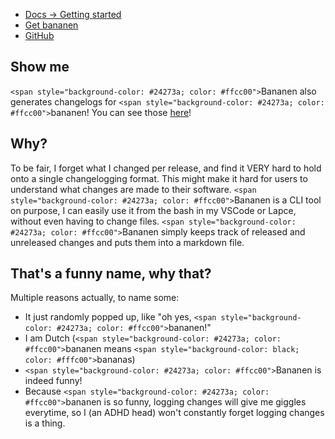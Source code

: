 - [Docs -&gt; Getting started](https://strawmelonjuice.com/?p=projects/bananen/docs)
- [Get bananen](https://strawmelonjuice.com/?p=projects/bananen/get)
- [GitHub](https://github.com/strawmelonjuice/bananen/)

## Show me

`<span style="background-color: #24273a; color: #ffcc00">`Bananen also generates changelogs for `<span style="background-color: #24273a; color: #ffcc00">`bananen! You can see those [here](https://strawmelonjuice.com/?p=projects/bananen/changelog)!

## Why?

To be fair, I forget what I changed per release, and find it VERY hard to  hold onto a single changelogging format. This might make it hard for users to understand what changes are made to their software. `<span style="background-color: #24273a; color: #ffcc00">`Bananen is a CLI tool on purpose, I can easily use it from the bash in my VSCode or Lapce, without even having to change files. `<span style="background-color: #24273a; color: #ffcc00">`Bananen simply keeps track of released and unreleased changes and puts them into a markdown file.

## That's a funny name, why that?

Multiple reasons actually, to name some:

- It just randomly popped up, like "oh yes, `<span style="background-color: #24273a; color: #ffcc00">`bananen!"
- I am Dutch (`<span style="background-color: #24273a; color: #ffcc00">`bananen means `<span style="background-color: black; color: #fffc00">`bananas)
- `<span style="background-color: #24273a; color: #ffcc00">`Bananen is indeed funny!
- Because `<span style="background-color: #24273a; color: #ffcc00">`bananen is so funny, logging changes will give me giggles everytime, so I (an ADHD head) won't constantly forget logging changes is a thing.
